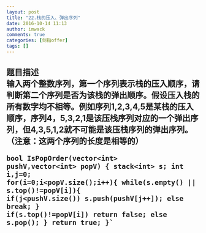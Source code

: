 ```yaml
---
layout: post
title: "22.栈的压入、弹出序列"
date: 2016-10-14 11:13
author: imwack
comments: true
categories: [剑指offer]
tags: []
---
```

<h2 class="subject-item-title">题目描述


<div class="subject-question">输入两个整数序列，第一个序列表示栈的压入顺序，请判断第二个序列是否为该栈的弹出顺序。假设压入栈的所有数字均不相等。例如序列1,2,3,4,5是某栈的压入顺序，序列4，5,3,2,1是该压栈序列对应的一个弹出序列，但4,3,5,1,2就不可能是该压栈序列的弹出序列。（注意：这两个序列的长度是相等的）</div>
<div class="subject-question">


<code class="">bool IsPopOrder(vector&lt;int&gt; pushV,vector&lt;int&gt; popV) {
            stack&lt;int&gt; s;
            int i,j=0;
            for(i=0;i&lt;popV.size();i++){
                while(s.empty() || s.top()!=popV[i]){
                    if(j&lt;pushV.size())
                        s.push(pushV[j++]);
                    else break;
                }
                if(s.top()!=popV[i])
                    return false;
            else
                    s.pop();
            }
            return true;
        }`

&nbsp;

</div>
